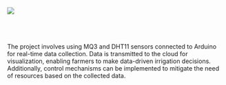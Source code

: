 <h1>
  <img src="https://encrypted-tbn0.gstatic.com/images?q=tbn:ANd9GcSNE4IF2Dmc9TUyNHxB1p31E06FaCqMC0dw3Q&usqp=CAU"></h1>
  <br>
  <br>
<p>The project involves using MQ3 and DHT11 sensors connected to Arduino for
real-time data collection.
Data is transmitted to the cloud for visualization, enabling farmers to make 
data-driven irrigation decisions.
Additionally, control mechanisms can be implemented to mitigate the need of 
resources based on the collected data.</p>

